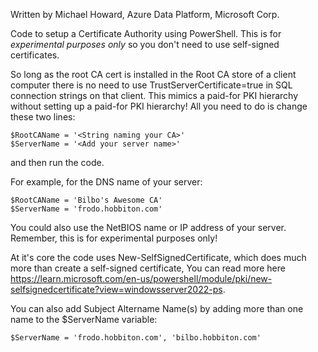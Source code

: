 Written by Michael Howard, Azure Data Platform, Microsoft Corp.

Code to setup a Certificate Authority using PowerShell. This is for *experimental purposes only* so you don't need to use self-signed certificates.

So long as the root CA cert is installed in the Root CA store of a client computer there is no need to use TrustServerCertificate=true in SQL connection strings on that client. This mimics a paid-for PKI hierarchy without setting up a paid-for PKI hierarchy!
All you need to do is change these two lines:

```
$RootCAName = '<String naming your CA>'
$ServerName = '<Add your server name>'
```

and then run the code. 

For example, for the DNS name of your server:

```
$RootCAName = 'Bilbo's Awesome CA'
$ServerName = 'frodo.hobbiton.com'
```

You could also use the NetBIOS name or IP address of your server. Remember, this is for experimental purposes only!

At it's core the code uses New-SelfSignedCertificate, which does much more than create a self-signed certificate, You can read more here https://learn.microsoft.com/en-us/powershell/module/pki/new-selfsignedcertificate?view=windowsserver2022-ps. 

You can also add Subject Altername Name(s) by adding more than one name to the $ServerName variable:

```
$ServerName = 'frodo.hobbiton.com', 'bilbo.hobbiton.com'
````
